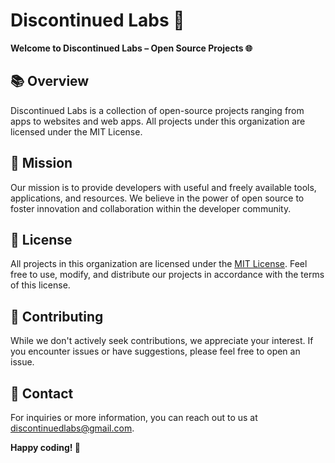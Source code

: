 # Discontinued Labs 🧪

**Welcome to Discontinued Labs – Open Source Projects 🌐**

## 📚 Overview

Discontinued Labs is a collection of open-source projects ranging from apps to websites and web apps. All projects under this organization are licensed under the MIT License.

## 🌱 Mission

Our mission is to provide developers with useful and freely available tools, applications, and resources. We believe in the power of open source to foster innovation and collaboration within the developer community.

## 📜 License

All projects in this organization are licensed under the [MIT License](LICENSE). Feel free to use, modify, and distribute our projects in accordance with the terms of this license.

## 🤝 Contributing

While we don't actively seek contributions, we appreciate your interest. If you encounter issues or have suggestions, please feel free to open an issue.

## 📧 Contact

For inquiries or more information, you can reach out to us at [discontinuedlabs@gmail.com](mailto:discontinuedlabs@gmail.com).

**Happy coding! 🚀**